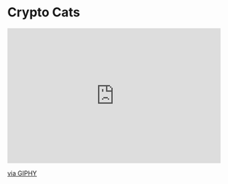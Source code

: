 # Crypto Cats
<iframe src="https://giphy.com/embed/sIIhZliB2McAo" width="480" height="304" frameBorder="0" class="giphy-embed" allowFullScreen></iframe><p><a href="https://giphy.com/gifs/nyan-cat-sIIhZliB2McAo">via GIPHY</a></p>